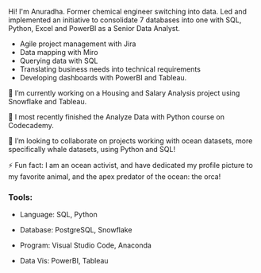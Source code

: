 Hi! I'm Anuradha. Former chemical engineer switching into data. Led and implemented an initiative to consolidate 7 databases into one with SQL, Python, Excel and PowerBI as a Senior Data Analyst.
* Agile project management with Jira
* Data mapping with Miro
* Querying data with SQL
* Translating business needs into technical requirements
* Developing dashboards with PowerBI and Tableau.

🔭 I’m currently working on a Housing and Salary Analysis project using Snowflake and Tableau.

🌱 I most recently finished the Analyze Data with Python course on Codecademy.

👯 I’m looking to collaborate on projects working with ocean datasets, more specifically whale datasets, using Python and SQL!

⚡ Fun fact: I am an ocean activist, and have dedicated my profile picture to my favorite animal, and the apex predator of the ocean: the orca! 

### Tools:
* Language: SQL, Python

* Database: PostgreSQL, Snowflake

* Program: Visual Studio Code, Anaconda

* Data Vis: PowerBI, Tableau
